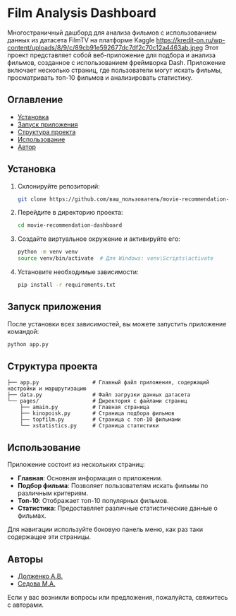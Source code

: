 # Film Analysis Dashboard
Многостраничный дашборд для анализа фильмов с использованием данных из датасета FilmTV на платформе Kaggle <!-- описание репозитория -->
https://kredit-on.ru/wp-content/uploads/8/9/c/89cb91e592677dc7df2c70c12a4463ab.jpeg
Этот проект представляет собой веб-приложение для подбора и анализа фильмов, созданное с использованием фреймворка Dash. Приложение включает несколько страниц, где пользователи могут искать фильмы, просматривать топ-10 фильмов и анализировать статистику.

## Оглавление

- [Установка](#установка)
- [Запуск приложения](#запуск-приложения)
- [Структура проекта](#структура-проекта)
- [Использование](#использование)
- [Автор](#автор)

## Установка

1. Склонируйте репозиторий:
    ```sh
    git clone https://github.com/ваш_пользователь/movie-recommendation-dashboard.git
    ```

2. Перейдите в директорию проекта:
    ```sh
    cd movie-recommendation-dashboard
    ```

3. Создайте виртуальное окружение и активируйте его:
    ```sh
    python -m venv venv
    source venv/bin/activate  # Для Windows: venv\Scripts\activate
    ```

4. Установите необходимые зависимости:
    ```sh
    pip install -r requirements.txt
    ```

## Запуск приложения

После установки всех зависимостей, вы можете запустить приложение командой:
```sh
python app.py
```
## Структура проекта

```plaintext
├── app.py                 # Главный файл приложения, содержащий настройки и маршрутизацию
├── data.py                # Файл загрузки данных датасета
└── pages/                 # Директория с файлами страниц
    ├── amain.py           # Главная страница
    ├── kinopoisk.py       # Страница подбора фильмов
    ├── topfilm.py         # Страница с топ-10 фильмами
    └── xstatistics.py     # Страница статистики
```
## Использование

Приложение состоит из нескольких страниц:

- **Главная**: Основная информация о приложении.
- **Подбор фильма**: Позволяет пользователям искать фильмы по различным критериям.
- **Топ-10**: Отображает топ-10 популярных фильмов.
- **Статистика**: Предоставляет различные статистические данные о фильмах.

Для навигации используйте боковую панель меню, как раз таки содержащее эти страницы.

## Авторы

- [Долженко А.В.](https://github.com/AnjeyD)
- [Седова М.А.](https://github.com/sedosha)

Если у вас возникли вопросы или предложения, пожалуйста, свяжитесь с авторами.
